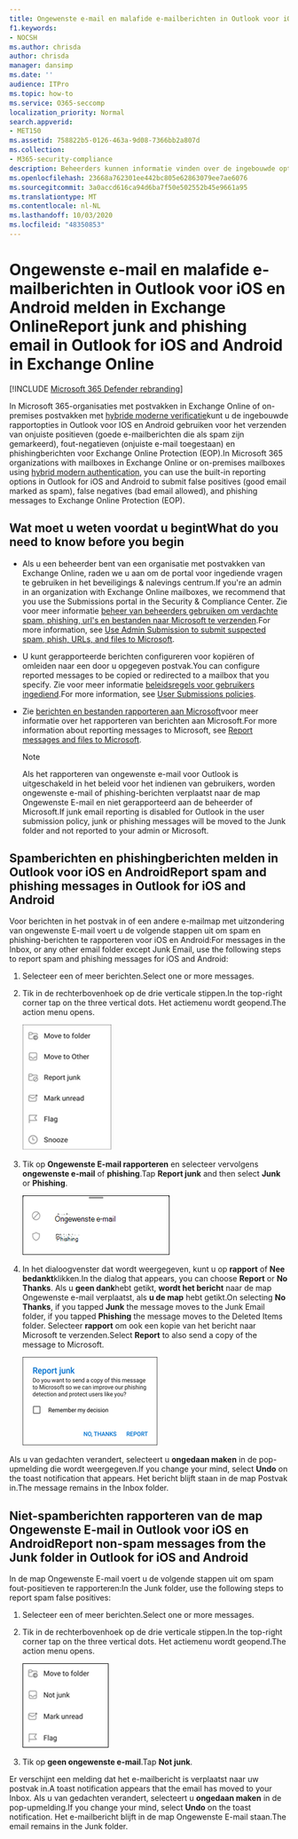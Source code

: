 ```yaml
---
title: Ongewenste e-mail en malafide e-mailberichten in Outlook voor iOS en Android melden
f1.keywords:
- NOCSH
ms.author: chrisda
author: chrisda
manager: dansimp
ms.date: ''
audience: ITPro
ms.topic: how-to
ms.service: O365-seccomp
localization_priority: Normal
search.appverid:
- MET150
ms.assetid: 758822b5-0126-463a-9d08-7366bb2a807d
ms.collection:
- M365-security-compliance
description: Beheerders kunnen informatie vinden over de ingebouwde opties voor ongewenste e-mail, ongewenste e-mail en het rapporteren van phishing-e-mail in Outlook voor iOS en Android.
ms.openlocfilehash: 23668a762301ee442bc805e62863079ee7ae6076
ms.sourcegitcommit: 3a0accd616ca94d6ba7f50e502552b45e9661a95
ms.translationtype: MT
ms.contentlocale: nl-NL
ms.lasthandoff: 10/03/2020
ms.locfileid: "48350853"
---
```

# <a name="report-junk-and-phishing-email-in-outlook-for-ios-and-android-in-exchange-online"></a><span data-ttu-id="856de-103">Ongewenste e-mail en malafide e-mailberichten in Outlook voor iOS en Android melden in Exchange Online</span><span class="sxs-lookup"><span data-stu-id="856de-103">Report junk and phishing email in Outlook for iOS and Android in Exchange Online</span></span>

[!INCLUDE [Microsoft 365 Defender rebranding](../includes/microsoft-defender-for-office.md)]


<span data-ttu-id="856de-104">In Microsoft 365-organisaties met postvakken in Exchange Online of on-premises postvakken met [hybride moderne verificatie](https://docs.microsoft.com/microsoft-365/enterprise/hybrid-modern-auth-overview)kunt u de ingebouwde rapportopties in Outlook voor IOS en Android gebruiken voor het verzenden van onjuiste positieven (goede e-mailberichten die als spam zijn gemarkeerd), fout-negatieven (onjuiste e-mail toegestaan) en phishingberichten voor Exchange Online Protection (EOP).</span><span class="sxs-lookup"><span data-stu-id="856de-104">In Microsoft 365 organizations with mailboxes in Exchange Online or on-premises mailboxes using [hybrid modern authentication](https://docs.microsoft.com/microsoft-365/enterprise/hybrid-modern-auth-overview), you can use the built-in reporting options in Outlook for iOS and Android to submit false positives (good email marked as spam), false negatives (bad email allowed), and phishing messages to Exchange Online Protection (EOP).</span></span>

## <a name="what-do-you-need-to-know-before-you-begin"></a><span data-ttu-id="856de-105">Wat moet u weten voordat u begint</span><span class="sxs-lookup"><span data-stu-id="856de-105">What do you need to know before you begin</span></span>

- <span data-ttu-id="856de-106">Als u een beheerder bent van een organisatie met postvakken van Exchange Online, raden we u aan om de portal voor ingediende vragen te gebruiken in het beveiligings & nalevings centrum.</span><span class="sxs-lookup"><span data-stu-id="856de-106">If you're an admin in an organization with Exchange Online mailboxes, we recommend that you use the Submissions portal in the Security & Compliance Center.</span></span> <span data-ttu-id="856de-107">Zie voor meer informatie [beheer van beheerders gebruiken om verdachte spam, phishing, url's en bestanden naar Microsoft te verzenden](admin-submission.md).</span><span class="sxs-lookup"><span data-stu-id="856de-107">For more information, see [Use Admin Submission to submit suspected spam, phish, URLs, and files to Microsoft](admin-submission.md).</span></span>

- <span data-ttu-id="856de-108">U kunt gerapporteerde berichten configureren voor kopiëren of omleiden naar een door u opgegeven postvak.</span><span class="sxs-lookup"><span data-stu-id="856de-108">You can configure reported messages to be copied or redirected to a mailbox that you specify.</span></span> <span data-ttu-id="856de-109">Zie voor meer informatie [beleidsregels voor gebruikers ingediend](user-submission.md).</span><span class="sxs-lookup"><span data-stu-id="856de-109">For more information, see [User Submissions policies](user-submission.md).</span></span>

- <span data-ttu-id="856de-110">Zie [berichten en bestanden rapporteren aan Microsoft](report-junk-email-messages-to-microsoft.md)voor meer informatie over het rapporteren van berichten aan Microsoft.</span><span class="sxs-lookup"><span data-stu-id="856de-110">For more information about reporting messages to Microsoft, see [Report messages and files to Microsoft](report-junk-email-messages-to-microsoft.md).</span></span>

  > [!NOTE]
  > <span data-ttu-id="856de-111">Als het rapporteren van ongewenste e-mail voor Outlook is uitgeschakeld in het beleid voor het indienen van gebruikers, worden ongewenste e-mail of phishing-berichten verplaatst naar de map Ongewenste E-mail en niet gerapporteerd aan de beheerder of Microsoft.</span><span class="sxs-lookup"><span data-stu-id="856de-111">If junk email reporting is disabled for Outlook in the user submission policy, junk or phishing messages will be moved to the Junk folder and not reported to your admin or Microsoft.</span></span>

## <a name="report-spam-and-phishing-messages-in-outlook-for-ios-and-android"></a><span data-ttu-id="856de-112">Spamberichten en phishingberichten melden in Outlook voor iOS en Android</span><span class="sxs-lookup"><span data-stu-id="856de-112">Report spam and phishing messages in Outlook for iOS and Android</span></span>

<span data-ttu-id="856de-113">Voor berichten in het postvak in of een andere e-mailmap met uitzondering van ongewenste E-mail voert u de volgende stappen uit om spam en phishing-berichten te rapporteren voor iOS en Android:</span><span class="sxs-lookup"><span data-stu-id="856de-113">For messages in the Inbox, or any other email folder except Junk Email, use the following steps to report spam and phishing messages for iOS and Android:</span></span>

1. <span data-ttu-id="856de-114">Selecteer een of meer berichten.</span><span class="sxs-lookup"><span data-stu-id="856de-114">Select one or more messages.</span></span>
2. <span data-ttu-id="856de-115">Tik in de rechterbovenhoek op de drie verticale stippen.</span><span class="sxs-lookup"><span data-stu-id="856de-115">In the top-right corner tap on the three vertical dots.</span></span> <span data-ttu-id="856de-116">Het actiemenu wordt geopend.</span><span class="sxs-lookup"><span data-stu-id="856de-116">The action menu opens.</span></span>

   ![Ongewenste e-mail of malafide e-mail melden vanuit het menu Actie](../../media/Android-report-as-junk-dialog.png)

3. <span data-ttu-id="856de-118">Tik op **Ongewenste E-mail rapporteren** en selecteer vervolgens **ongewenste e-mail** of **phishing**.</span><span class="sxs-lookup"><span data-stu-id="856de-118">Tap **Report junk** and then select **Junk** or **Phishing**.</span></span>

   ![Ongewenste e-mail of malafide e-mail melden](../../media/Android-report-junk-or-phishing.png)

4. <span data-ttu-id="856de-120">In het dialoogvenster dat wordt weergegeven, kunt u op **rapport** of **Nee bedankt**klikken.</span><span class="sxs-lookup"><span data-stu-id="856de-120">In the dialog that appears, you can choose **Report** or **No Thanks**.</span></span> <span data-ttu-id="856de-121">Als u **geen dank**hebt getikt, **wordt het bericht** naar de map Ongewenste e-mail verplaatst, als **u de map** hebt getikt.</span><span class="sxs-lookup"><span data-stu-id="856de-121">On selecting **No Thanks**, if you tapped **Junk** the message moves to the Junk Email folder, if you tapped **Phishing** the message moves to the Deleted Items folder.</span></span> <span data-ttu-id="856de-122">Selecteer **rapport** om ook een kopie van het bericht naar Microsoft te verzenden.</span><span class="sxs-lookup"><span data-stu-id="856de-122">Select **Report** to also send a copy of the message to Microsoft.</span></span>

   ![Rapportageopties voor ongewenste e-mail of malafide e-mail melden](../../media/Android-junk-email-reporting-options.png)

<span data-ttu-id="856de-124">Als u van gedachten verandert, selecteert u **ongedaan maken** in de pop-upmelding die wordt weergegeven.</span><span class="sxs-lookup"><span data-stu-id="856de-124">If you change your mind, select **Undo** on the toast notification that appears.</span></span> <span data-ttu-id="856de-125">Het bericht blijft staan in de map Postvak in.</span><span class="sxs-lookup"><span data-stu-id="856de-125">The message remains in the Inbox folder.</span></span>

## <a name="report-non-spam-messages-from-the-junk-folder-in-outlook-for-ios-and-android"></a><span data-ttu-id="856de-126">Niet-spamberichten rapporteren van de map Ongewenste E-mail in Outlook voor iOS en Android</span><span class="sxs-lookup"><span data-stu-id="856de-126">Report non-spam messages from the Junk folder in Outlook for iOS and Android</span></span>

<span data-ttu-id="856de-127">In de map Ongewenste E-mail voert u de volgende stappen uit om spam fout-positieven te rapporteren:</span><span class="sxs-lookup"><span data-stu-id="856de-127">In the Junk folder, use the following steps to report spam false positives:</span></span>

1. <span data-ttu-id="856de-128">Selecteer een of meer berichten.</span><span class="sxs-lookup"><span data-stu-id="856de-128">Select one or more messages.</span></span>
2. <span data-ttu-id="856de-129">Tik in de rechterbovenhoek op de drie verticale stippen.</span><span class="sxs-lookup"><span data-stu-id="856de-129">In the top-right corner tap on the three vertical dots.</span></span> <span data-ttu-id="856de-130">Het actiemenu wordt geopend.</span><span class="sxs-lookup"><span data-stu-id="856de-130">The action menu opens.</span></span>

   ![Geen ongewenste e-mail in het actiemenu rapporteren](../../media/Android-not-junk-email.png)

3. <span data-ttu-id="856de-132">Tik op **geen ongewenste e-mail**.</span><span class="sxs-lookup"><span data-stu-id="856de-132">Tap **Not junk**.</span></span>

<span data-ttu-id="856de-133">Er verschijnt een melding dat het e-mailbericht is verplaatst naar uw postvak in.</span><span class="sxs-lookup"><span data-stu-id="856de-133">A toast notification appears that the email has moved to your Inbox.</span></span> <span data-ttu-id="856de-134">Als u van gedachten verandert, selecteert u **ongedaan maken** in de pop-upmelding.</span><span class="sxs-lookup"><span data-stu-id="856de-134">If you change your mind, select **Undo** on the toast notification.</span></span> <span data-ttu-id="856de-135">Het e-mailbericht blijft in de map Ongewenste E-mail staan.</span><span class="sxs-lookup"><span data-stu-id="856de-135">The email remains in the Junk folder.</span></span>
